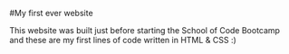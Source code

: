 #My first ever website

This website was built just before starting the School of Code Bootcamp and these are my first lines of code written in HTML & CSS :)

